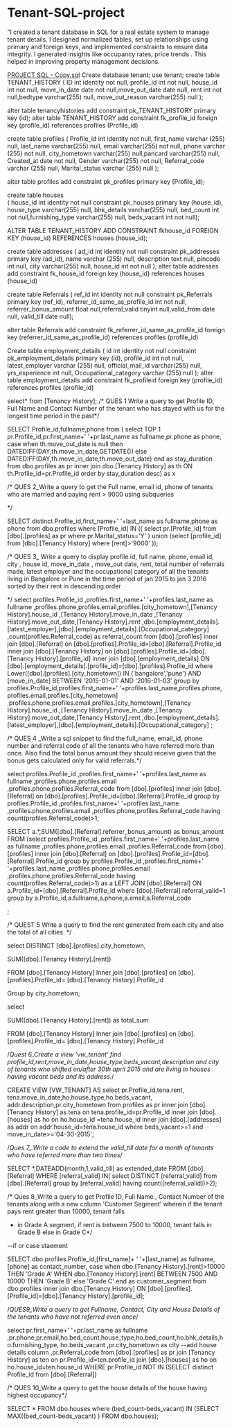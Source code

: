 # Tenant-SQL-project
“I created a tenant database in SQL for a real estate system to manage tenant details. I designed normalized tables, set up relationships using primary and foreign keys, and implemented constraints to ensure data integrity. I generated insights like occupancy rates, price trends . This helped in improving property management decisions.

[PROJECT SQL - Copy.sql](https://github.com/user-attachments/files/22433207/PROJECT.SQL.-.Copy.sql)
Create database tenant;
use tenant;
 create table TENANT_HISTORY
 (
 ID int identity not null, profile_id int not null,
 house_id int not null, move_in_date date not null,move_out_date date null,
 rent int not null,bedtype varchar(255) null, move_out_reason varchar(255) null
 );

 alter table 
 tenancyhistories
 add constraint pk_TENANT_HISTORY
primary key (id);
 alter table TENANT_HISTORY
 add constraint fk_profile_id
foreign key (profile_id) references profiles
 (Profile_id)


create table profiles
(
Profile_id int identity not null, first_name varchar (255) null,
last_name varchar(255) null, email varchar(255) not null, phone varchar (255) not null,
city_hometown varchar(255) null,pancard varchar(255) null,
Created_at date not null, Gender varchar(255) not null, Referral_code 
varchar (255) null, Marital_status varchar (255) null
);

alter table profiles
add constraint pk_profiles
primary key (Profile_id);

create table houses   
(
house_id int identity not null constraint pk_houses 
primary key (house_id),
house_type varchar(255) null, bhk_details varchar(255) null,
bed_count int
not null,furnishing_type varchar(255) null,
beds_vacant int not null);

ALTER TABLE TENANT_HISTORY ADD CONSTRAINT fkhouse_id 
FOREIGN KEY (house_id) REFERENCES houses (house_id);  




create table addresses
(
ad_id int identity not null constraint pk_addresses primary key (ad_id),
name varchar (255) null, description text null, pincode int null,
city varchar(255) null,
house_id int not null
);
alter table addresses
add constraint fk_house_id 
foreign key (house_id) references 
houses (house_id)

   create table Referrals
 (
 ref_id int identity not null constraint pk_Referrals
 primary key (ref_id),
 referrer_id_same_as_profile_id  int not null, 
 referrer_bonus_amount float null,referral_valid 
 tinyint
 null,valid_from date null, valid_till date null);

 alter table Referrals
add constraint fk_referrer_id_same_as_profile_id
foreign key (referrer_id_same_as_profile_id) references profiles (profile_id)


  Create table employment_details
 (
 id int identity not null constraint pk_employment_details  primary key (id), profile_id int not null, latest_employer varchar (255) null, 
 official_mail_id varchar(255) null, yrs_experience int null, Occupational_category varchar (255) null
 );
alter table employment_details
add constraint fk_profileid
foreign key (profile_id) references profiles (profile_id)


select* from [Tenancy History];
/* QUES 1 Write a query to get Profile ID, Full Name and Contact Number of the tenant who has stayed 
 with us for the longest time period in the past*/

SELECT Profile_id,fullname,phone from
(
select TOP 1 pr.Profile_id,pr.first_name+' '+pr.last_name as fullname,pr.phone as phone,
case 
when th.move_out_date is null then DATEDIFF(DAY,th.move_in_date,GETDATE())
else 
DATEDIFF(DAY,th.move_in_date,th.move_out_date)
end as  stay_duration
from dbo.profiles as pr
inner join dbo.[Tenancy History] as th
ON th.Profile_id=pr.Profile_id
order by stay_duration desc) as x


 






 /* QUES 2_Write a query to get the Full name, email id, phone of tenants who are married and paying 
 rent > 9000 using subqueries


*/


SELECT distinct Profile_id,first_name+' '+last_name as fullname,phone as phone
from dbo.profiles where [Profile_id] IN 
((
select pr.[Profile_id]
from [dbo].[profiles] as pr
where pr.Marital_status='Y' )
union (select [profile_id]
from [dbo].[Tenancy History]
where [rent]>'9000'
));



/* QUES 3_ Write a query to display profile id, full name, phone, email id, city , house id, move_in_date , 
move_out date, rent, total number of referrals made, latest employer and the occupational 
category of all the tenants living in Bangalore or Pune in the time period of jan 2015 to jan 
3 2016 sorted by their rent in descending order


*/
select 
profiles.Profile_id
,profiles.first_name+' '+profiles.last_name as fullname
,profiles.phone,profiles.email,profiles.[city_hometown],[Tenancy History].house_id
,[Tenancy History].move_in_date
,[Tenancy History].move_out_date,[Tenancy History].rent 
,dbo.[employment_details].[latest_employer],[dbo].[employment_details].[Occupational_category]
,count(profiles.Referral_code) as referral_count
from [dbo].[profiles] 
inner join [dbo].[Referral]
on [dbo].[profiles].Profile_id=[dbo].[Referral].Profile_id
inner join [dbo].[Tenancy History]
on [dbo].[profiles].Profile_id=[dbo].[Tenancy History].[profile_id]
inner join [dbo].[employment_details]
ON [dbo].[employment_details].[profile_id]=[dbo].[profiles].Profile_id
where Lower([dbo].[profiles].[city_hometown]) IN ('bangalore','pune')
AND [move_in_date] BETWEEN '2015-01-01' AND '2016-01-03'
group by profiles.Profile_id,profiles.first_name+' '+profiles.last_name,profiles.phone,
profiles.email,profiles.[city_hometown]
,profiles.phone,profiles.email,profiles.[city_hometown],[Tenancy History].house_id
,[Tenancy History].move_in_date
,[Tenancy History].move_out_date,[Tenancy History].rent 
,dbo.[employment_details].[latest_employer],[dbo].[employment_details].[Occupational_category]
;





/* QUES 4 _Write a sql snippet to find the full_name, email_id, phone number and referral code of all 
the tenants who have referred more than once. 
 Also find the total bonus amount they should receive given that the bonus gets calculated 
only for valid referrals.*/


select 
profiles.Profile_id
,profiles.first_name+' '+profiles.last_name as fullname
,profiles.phone,profiles.email
,profiles.phone,profiles.Referral_code
from [dbo].[profiles] 
inner join [dbo].[Referral]
on [dbo].[profiles].Profile_id=[dbo].[Referral].Profile_id
group by profiles.Profile_id
,profiles.first_name+' '+profiles.last_name
,profiles.phone,profiles.email
,profiles.phone,profiles.Referral_code
having count(profiles.Referral_code)>1;

SELECT a.*,SUM([dbo].[Referral].referrer_bonus_amount) as bonus_amount FROM 
(select 
profiles.Profile_id
,profiles.first_name+' '+profiles.last_name as fullname
,profiles.phone,profiles.email
,profiles.Referral_code
from [dbo].[profiles] 
inner join [dbo].[Referral]
on [dbo].[profiles].Profile_id=[dbo].[Referral].Profile_id
group by profiles.Profile_id
,profiles.first_name+' '+profiles.last_name
,profiles.phone,profiles.email
,profiles.phone,profiles.Referral_code
having count(profiles.Referral_code)>1) as a
LEFT JOIN [dbo].[Referral] 
ON a.Profile_id=[dbo].[Referral].Profile_id
where [dbo].[Referral].referral_valid=1
group by a.Profile_id,a.fullname,a.phone,a.email,a.Referral_code

;

/* QUEST 5 Write a query to find the rent generated from each city and also the total of all cities.
*/

select DISTINCT 
[dbo].[profiles].city_hometown,

SUM([dbo].[Tenancy History].[rent])

FROM [dbo].[Tenancy History]
Inner join [dbo].[profiles]
on [dbo].[profiles].Profile_id=
[dbo].[Tenancy History].Profile_id 

Group by city_hometown;





select 

SUM([dbo].[Tenancy History].[rent]) as total_sum

FROM [dbo].[Tenancy History]
Inner join [dbo].[profiles]
on [dbo].[profiles].Profile_id=
[dbo].[Tenancy History].Profile_id 



/*Quest 6_Create a view 'vw_tenant' find 
profile_id,rent,move_in_date,house_type,beds_vacant,description and city of tenants who 
 shifted on/after 30th april 2015 and are living in houses having vacant beds and its address.*/


CREATE VIEW [VW_TENANT]
AS
select  pr.Profile_id,tena.rent,
tena.move_in_date,ho.house_type,ho.beds_vacant,
addr.description,pr.city_hometown from profiles as pr
inner join [dbo].[Tenancy History] as tena
on tena.profile_id=pr.Profile_id
inner join [dbo].[houses] as ho on ho.house_id
=tena.house_id
inner join [dbo].[addresses] as addr on addr.house_id=tena.house_id
where beds_vacant>=1 and move_in_date>='04-30-2015';


/*Ques 7_.Write a code to extend the valid_till date for a month of
tenants who have referred more
than two times*/

SELECT *,DATEADD(month,1,valid_till) as extended_date FROM 
[dbo].[Referral] WHERE  [referral_valid]  IN(
select  DISTINCT [referral_valid]
from [dbo].[Referral]
group by  [referral_valid]
having count([referral_valid])>2);

/* Ques 8_Write a query to get Profile ID, Full Name , Contact Number of the tenants along with a new 
column 'Customer Segment' wherein if the tenant pays rent greater than 10000, tenant falls 
- in Grade A segment, if rent is between 7500 to 10000, tenant falls in Grade B else in Grade C*/

--if or case staement


 SELECT dbo.profiles.Profile_id,[first_name]+ ' '+[last_name] as fullname,[phone]
as contact_number,
case 
when dbo.[Tenancy History].[rent]>10000 THEN 'Grade A'
  WHEN dbo.[Tenancy History].[rent] BETWEEN 7500 AND 10000 THEN 'Grade B'
else 
'Grade C'
end as  customer_segment
from dbo.profiles 
inner join dbo.[Tenancy History] 
ON [dbo].[profiles].[Profile_id]=[dbo].[Tenancy History].[profile_id];




/*QUES9_Write a query to get Fullname, Contact, City and House Details of the tenants who have not 
referred even once*/

select 
pr.first_name+' '+pr.last_name as fullname
,pr.phone,pr.email,ho.bed_count,house_type,ho.bed_count,ho.bhk_details,ho.furnishing_type,
ho.beds_vacant
,pr.city_hometown as city
--add house details column
,pr.Referral_code
from [dbo].[profiles] as pr
join [Tenancy History] as ten on pr.Profile_id=ten.profile_id
join [dbo].[houses] as ho on ho.house_id=ten.house_id
WHERE pr.Profile_id NOT IN (SELECT distinct Profile_id
from [dbo].[Referral])

/* QUES 10_Write a query to get the house details of the house having highest occupancy*/

SELECT * FROM dbo.houses
where (bed_count-beds_vacant) IN (SELECT MAX((bed_count-beds_vacant) ) FROM  dbo.houses);



 



